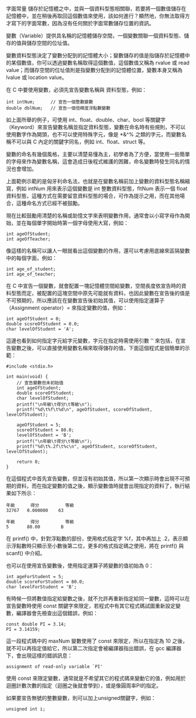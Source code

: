字面常量 儲存於記憶體之中，並與一個資料型態相關聯，若要將一個數值儲存在記憶體中，並在稍後再取回這個數值來使用，該如何進行？顯然地，你無法取得方才寫下的字面常數，因為沒有任何關於字面常數儲存位置的資訊。

變數（Variable）提供具名稱的記憶體儲存空間，一個變數關聯一個資料型態、儲存的值與儲存空間的位址值。

變數資料型態決定了變數分配到的記憶體大小；變數儲存的值是指儲存於記憶體中的某個數值，你可以透過變數名稱取得這個數值，這個數值又稱為 rvalue 或 read value；而儲存空間的位址值則是指變數分配到的記憶體位置，變數本身又稱為 lvalue 或 location value。

在 C 中要使用變數，必須先宣告變數名稱與 資料型態，例如：
```
int intNum;      // 宣告一個整數變數
double dblNum;   // 宣告一個倍精度浮點數變數
```
如上面所舉的例子，可使用 int、float、double、char、bool 等關鍵字（Keyword）來宣告變數名稱並指定資料型態，變數在命名時有些規則，不可以使用數字作為開頭，也不可以使用特殊字元，像是 *&^% 之類的字元，而變數名稱不可以與 C 內定的關鍵字同名，例如 int、float、struct 等。

變數的命名有幾個風格，主要以清楚易懂為主，初學者為了方便，當使用一些簡單的字母來作為變數名稱，這會造成日後程式維護的困難，命名變數時發生同名的情況也會增加。

上面範例示範的是匈牙利命名法，也就是在變數名稱前加上變數的資料型態名稱縮寫，例如 intNum 用來表示這個變數是 int 整數資料型態，fltNum 表示一個 float 資料型態，這種方式在需要留意資料型態的場合，可作為提示之用，而在其他場合，這種命名方式已經不被鼓勵。

現在比較鼓勵用清楚的名稱或助憶文字來表明變數作用，通常會以小寫字母作為開始，並在每個單字開始時第一個字母使用大寫，例如：
```
int ageOfStudent;
int ageOfTeacher;
```

像這樣的名稱可以讓人一眼就看出這個變數的作用，還可以考慮用底線來區隔變數中的每個字面，例如：
```
int age_of_student;
int age_of_teacher;
```
在 C 中宣告一個變數，就會配置一塊記憶體空間給變數，空間長度依宣告時的資料型態而定，被配置的這塊空間中原先可能就有資料，也因此變數在宣告後的值是不可預期的，所以應該在在變數宣告後初始其值，可以使用指定運算子（Assignment operator）= 來指定變數的值，例如：
```
int ageOfStudent = 0;
double scoreOfStudent = 0.0;
char levelOfStudent = 'A';
```
這邊也看到如何指定字元給字元變數，字元在指定時需使用引數 '' 來包括，在宣告變數之後，可以直接使用變數名稱來取得儲存的值，下面這個程式是個簡單的示範：
```
#include <stdio.h>

int main(void) {
    // 宣告變數但未初始值
    int ageOfStudent;
    double scoreOfStudent;
    char levelOfStudent;
    printf("\n年級\t得分\t等級\n");
    printf("%d\t%f\t%d\n", ageOfStudent, scoreOfStudent, levelOfStudent);

    ageOfStudent = 5;
    scoreOfStudent = 80.0;
    levelOfStudent = 'B';
    printf("\n年級\t得分\t等級\n");
    printf("%d\t%.2f\t%c\n", ageOfStudent, scoreOfStudent, levelOfStudent);

    return 0;
}
```
在這個程式中首先宣告變數，但並沒有初始其值，所以第一次顯示時會出現不可預期的資料，而在指定變數的值之後，顯示變數值時就會出現指定的資料了，執行結果如下所示：
```
年級      得分          等級
32767   0.000000    63

年級      得分          等級
5       80.00        B
```
在 printf() 中，針對浮點數的部份，使用格式指定字 %f，其中再加上 .2，表示顯示浮點數時只顯示至小數後第二位，更多的格式指定碼之使用，將在 printf() 與 scanf() 中介紹。

也可以在使用宣告變數後，使用指定運算子將變數的值初始為 0：
```
int ageForStudent = 5;
double scoreForStudent = 80.0;
char levelForStudent = 'B';
```
有時候一但將數值指定給變數之後，就不允許再重新指定給同一變數，這時可以在宣告變數時使用 const 關鍵字來限定，若程式中有其它程式碼試圖重新設定變數，編譯器會先檢查出這個錯誤，例如：
```
const double PI = 3.14; 
PI = 3.14159;
```
這一段程式碼中的 maxNum 變數使用了 const 來限定，所以在指定為 10 之後，就不可以再指定值給它，所以第二次指定會被編譯器指出錯誤，在 gcc 編譯器下，會出現這樣的錯誤訊息：
```
assignment of read-only variable `PI'
```
使用 const 來限定變數，通常就是不希望其它的程式碼來變動它的值，例如用於迴圈計數次數的指定（迴圈之後就會學到），或是像圓周率PI的指定。

如果要宣告無號的整數變數，則可以加上unsigned關鍵字，例如：
```
unsigned int i;
```
